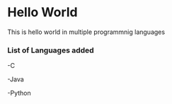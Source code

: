 # Hello World

This is hello world in multiple programmnig languages

### List of Languages added

-C

-Java

-Python
